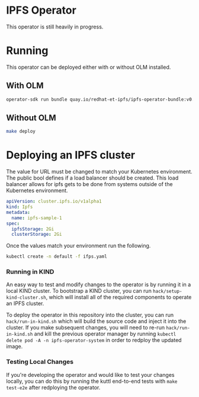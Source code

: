 # IPFS Operator
This operator is still heavily in progress.

# Running
This operator can be deployed either with or without OLM installed.

## With OLM
```bash
operator-sdk run bundle quay.io/redhat-et-ipfs/ipfs-operator-bundle:v0.0.1 -n ipfs-operator-system
```

## Without OLM
```bash
make deploy
```

# Deploying an IPFS cluster
The value for URL must be changed to match your Kubernetes environment. The public bool defines if a load balancer should be created. This load balancer allows for ipfs gets to be done from systems outside of the Kubernetes environment.

```yaml
apiVersion: cluster.ipfs.io/v1alpha1
kind: Ipfs
metadata:
  name: ipfs-sample-1
spec:
  ipfsStorage: 2Gi
  clusterStorage: 2Gi
```
Once the values match your environment run the following.
```bash
kubectl create -n default -f ifps.yaml
```

### Running in KIND

An easy way to test and modify changes to the operator is by running it in a local KIND cluster.
To bootstrap a KIND cluster, you can run `hack/setup-kind-cluster.sh`, which will install all of the 
required components to operate an IPFS cluster. 

To deploy the operator in this repository into the cluster, you can run `hack/run-in-kind.sh` which
will build the source code and inject it into the cluster.
If you make subsequent changes, you will need to re-run `hack/run-in-kind.sh` and kill the previous
operator manager by running `kubectl delete pod -A -n ipfs-operator-system` in order to redploy the updated image. 

### Testing Local Changes

If you're developing the operator and would like to test your changes locally, you can do this by
running the kuttl end-to-end tests with `make test-e2e` after redploying the operator.

